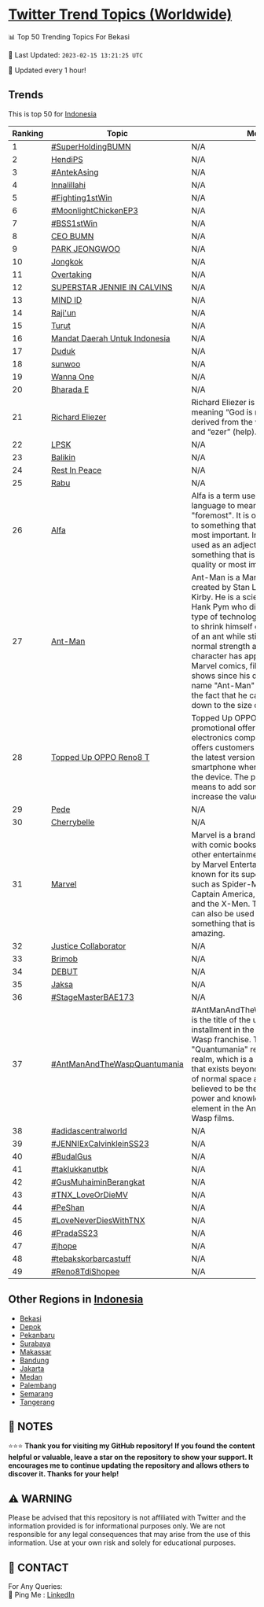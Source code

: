 [Twitter Trend Topics (Worldwide)](https://github.com/ErcinDedeoglu/Twitter-Trend-Topics)
==========


📊 Top 50 Trending Topics For Bekasi

📆 Last Updated: `2023-02-15 13:21:25 UTC`

🔧 Updated every 1 hour!


## Trends

This is top 50 for [Indonesia](</Indonesia>)

| Ranking | Topic | Mean |
| ------- | ------------ | ------------ |
| 1 | [#SuperHoldingBUMN](http://twitter.com/search?q=%23SuperHoldingBUMN) | N/A |
| 2 | [HendiPS](http://twitter.com/search?q=HendiPS) | N/A |
| 3 | [#AntekAsing](http://twitter.com/search?q=%23AntekAsing) | N/A |
| 4 | [Innalillahi](http://twitter.com/search?q=Innalillahi) | N/A |
| 5 | [#Fighting1stWin](http://twitter.com/search?q=%23Fighting1stWin) | N/A |
| 6 | [#MoonlightChickenEP3](http://twitter.com/search?q=%23MoonlightChickenEP3) | N/A |
| 7 | [#BSS1stWin](http://twitter.com/search?q=%23BSS1stWin) | N/A |
| 8 | [CEO BUMN](http://twitter.com/search?q=CEO+BUMN) | N/A |
| 9 | [PARK JEONGWOO](http://twitter.com/search?q=PARK+JEONGWOO) | N/A |
| 10 | [Jongkok](http://twitter.com/search?q=Jongkok) | N/A |
| 11 | [Overtaking](http://twitter.com/search?q=Overtaking) | N/A |
| 12 | [SUPERSTAR JENNIE IN CALVINS](http://twitter.com/search?q=SUPERSTAR+JENNIE+IN+CALVINS) | N/A |
| 13 | [MIND ID](http://twitter.com/search?q=MIND+ID) | N/A |
| 14 | [Raji'un](http://twitter.com/search?q=Raji%27un) | N/A |
| 15 | [Turut](http://twitter.com/search?q=Turut) | N/A |
| 16 | [Mandat Daerah Untuk Indonesia](http://twitter.com/search?q=Mandat+Daerah+Untuk+Indonesia) | N/A |
| 17 | [Duduk](http://twitter.com/search?q=Duduk) | N/A |
| 18 | [sunwoo](http://twitter.com/search?q=sunwoo) | N/A |
| 19 | [Wanna One](http://twitter.com/search?q=Wanna+One) | N/A |
| 20 | [Bharada E](http://twitter.com/search?q=Bharada+E) | N/A |
| 21 | [Richard Eliezer](http://twitter.com/search?q=Richard+Eliezer) | Richard Eliezer is a Hebrew name meaning “God is my help.” It is derived from the words “El” (God) and “ezer” (help). |
| 22 | [LPSK](http://twitter.com/search?q=LPSK) | N/A |
| 23 | [Balikin](http://twitter.com/search?q=Balikin) | N/A |
| 24 | [Rest In Peace](http://twitter.com/search?q=Rest+In+Peace) | N/A |
| 25 | [Rabu](http://twitter.com/search?q=Rabu) | N/A |
| 26 | [Alfa](http://twitter.com/search?q=Alfa) | Alfa is a term used in the Italian language to mean "first" or "foremost". It is often used to refer to something that is the best or most important. In English, it can be used as an adjective to describe something that is the highest quality or most important. |
| 27 | [Ant-Man](http://twitter.com/search?q=Ant-Man) | Ant-Man is a Marvel superhero created by Stan Lee and Jack Kirby. He is a scientist named Dr. Hank Pym who discovers a special type of technology that allows him to shrink himself down to the size of an ant while still retaining his normal strength and agility. The character has appeared in various Marvel comics, films, and television shows since his debut in 1962. The name "Ant-Man" is derived from the fact that he can shrink himself down to the size of an ant. |
| 28 | [Topped Up OPPO Reno8 T](http://twitter.com/search?q=Topped+Up+OPPO+Reno8+T) | Topped Up OPPO Reno8 T is a promotional offer from the Chinese electronics company OPPO. It offers customers a free upgrade to the latest version of their Reno8 T smartphone when they purchase the device. The phrase "topped up" means to add something extra or to increase the value of something. |
| 29 | [Pede](http://twitter.com/search?q=Pede) | N/A |
| 30 | [Cherrybelle](http://twitter.com/search?q=Cherrybelle) | N/A |
| 31 | [Marvel](http://twitter.com/search?q=Marvel) | Marvel is a brand name associated with comic books, movies, and other entertainment media created by Marvel Entertainment. It is best known for its superhero characters such as Spider-Man, Iron Man, Captain America, Thor, the Hulk, and the X-Men. The word "marvel" can also be used to describe something that is extraordinary or amazing. |
| 32 | [Justice Collaborator](http://twitter.com/search?q=Justice+Collaborator) | N/A |
| 33 | [Brimob](http://twitter.com/search?q=Brimob) | N/A |
| 34 | [DEBUT](http://twitter.com/search?q=DEBUT) | N/A |
| 35 | [Jaksa](http://twitter.com/search?q=Jaksa) | N/A |
| 36 | [#StageMasterBAE173](http://twitter.com/search?q=%23StageMasterBAE173) | N/A |
| 37 | [#AntManAndTheWaspQuantumania](http://twitter.com/search?q=%23AntManAndTheWaspQuantumania) | #AntManAndTheWaspQuantumania is the title of the upcoming third installment in the Ant-Man and The Wasp franchise. The word "Quantumania" refers to a quantum realm, which is a subatomic world that exists beyond the boundaries of normal space and time. It is believed to be the source of great power and knowledge, and is a key element in the Ant-Man and The Wasp films. |
| 38 | [#adidascentralworld](http://twitter.com/search?q=%23adidascentralworld) | N/A |
| 39 | [#JENNIExCalvinkleinSS23](http://twitter.com/search?q=%23JENNIExCalvinkleinSS23) | N/A |
| 40 | [#BudalGus](http://twitter.com/search?q=%23BudalGus) | N/A |
| 41 | [#taklukkanutbk](http://twitter.com/search?q=%23taklukkanutbk) | N/A |
| 42 | [#GusMuhaiminBerangkat](http://twitter.com/search?q=%23GusMuhaiminBerangkat) | N/A |
| 43 | [#TNX_LoveOrDieMV](http://twitter.com/search?q=%23TNX_LoveOrDieMV) | N/A |
| 44 | [#PeShan](http://twitter.com/search?q=%23PeShan) | N/A |
| 45 | [#LoveNeverDiesWithTNX](http://twitter.com/search?q=%23LoveNeverDiesWithTNX) | N/A |
| 46 | [#PradaSS23](http://twitter.com/search?q=%23PradaSS23) | N/A |
| 47 | [#jhope](http://twitter.com/search?q=%23jhope) | N/A |
| 48 | [#tebakskorbarcastuff](http://twitter.com/search?q=%23tebakskorbarcastuff) | N/A |
| 49 | [#Reno8TdiShopee](http://twitter.com/search?q=%23Reno8TdiShopee) | N/A |



## Other Regions in [Indonesia](</Indonesia>)

* [Bekasi](</Indonesia/Bekasi.md>)
* [Depok](</Indonesia/Depok.md>)
* [Pekanbaru](</Indonesia/Pekanbaru.md>)
* [Surabaya](</Indonesia/Surabaya.md>)
* [Makassar](</Indonesia/Makassar.md>)
* [Bandung](</Indonesia/Bandung.md>)
* [Jakarta](</Indonesia/Jakarta.md>)
* [Medan](</Indonesia/Medan.md>)
* [Palembang](</Indonesia/Palembang.md>)
* [Semarang](</Indonesia/Semarang.md>)
* [Tangerang](</Indonesia/Tangerang.md>)



## 📝 NOTES

⭐⭐⭐ **Thank you for visiting my GitHub repository! If you found the content helpful or valuable, leave a star on the repository to show your support. It encourages me to continue updating the repository and allows others to discover it. Thanks for your help!**


## ⚠️ WARNING

Please be advised that this repository is not affiliated with Twitter and the information provided is for informational purposes only. We are not responsible for any legal consequences that may arise from the use of this information. Use at your own risk and solely for educational purposes.


## 📨 CONTACT

 For Any Queries:  
            🏓 Ping Me : [LinkedIn](https://www.linkedin.com/in/ercindedeoglu/)
